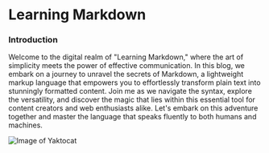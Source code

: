 # Learning Markdown

### Introduction
Welcome to the digital realm of "Learning Markdown," where the art of simplicity meets the power of effective communication. In this blog, we embark on a journey to unravel the secrets of Markdown, a lightweight markup language that empowers you to effortlessly transform plain text into stunningly formatted content. Join me as we navigate the syntax, explore the versatility, and discover the magic that lies within this essential tool for content creators and web enthusiasts alike. Let's embark on this adventure together and master the language that speaks fluently to both humans and machines.

![Image of Yaktocat](https://octodex.github.com/images/yaktocat.png)
